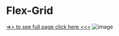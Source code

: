 # Flex-Grid
[=>> to see full page click here <<=](https://maximiliaaan.github.io/Flex-Grid/)
![image](https://user-images.githubusercontent.com/101880060/169702005-c279d4a7-0b44-4c67-980b-457512ea7a7d.png)
